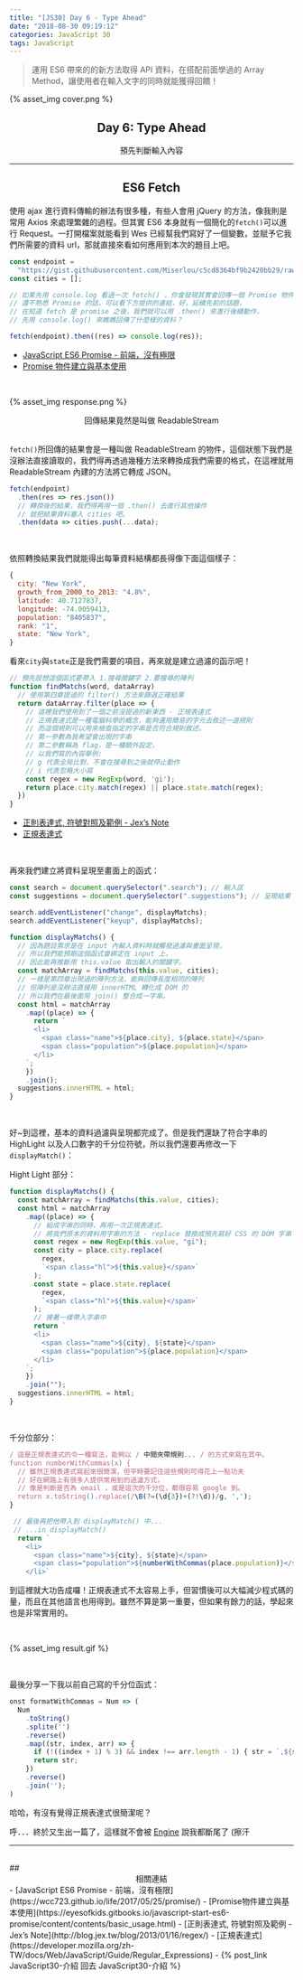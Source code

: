 ```yaml
---
title: "[JS30] Day 6 - Type Ahead"
date: "2018-08-30 09:19:12"
categories: JavaScript 30
tags: JavaScript
---
```


> 運用 ES6 帶來的的新方法取得 API 資料，在搭配前面學過的 Array Method，讓使用者在輸入文字的同時就能獲得回饋！

<!-- more -->

{% asset_img cover.png %}

## <center>Day 6: Type Ahead</center>

<center>預先判斷輸入內容</center>

---

## <center>ES6 Fetch</center>

使用 ajax 進行資料傳輸的辦法有很多種，有些人會用 jQuery 的方法，像我則是常用 Axios 來處理繁雜的過程。但其實 ES6 本身就有一個簡化的`fetch()`可以進行 Request。一打開檔案就能看到 Wes 已經幫我們寫好了一個變數，並賦予它我們所需要的資料 url，那就直接來看如何應用到本次的題目上吧。

```js
const endpoint =
  "https://gist.githubusercontent.com/Miserlou/c5cd8364bf9b2420bb29/raw/2bf258763cdddd704f8ffd3ea9a3e81d25e2c6f6/cities.json";
const cities = [];

// 如果先用 console.log 看過一次 fetch() ，你會發現其實會回傳一個 Promise 物件，
// 還不熟悉 Promise 的話，可以看下方提供的連結，好，延續先前的話題，
// 在知道 fetch 是 promise 之後，我們就可以用 .then() 來進行後續動作，
// 先用 console.log() 來瞧瞧回傳了什麼樣的資料？

fetch(endpoint).then((res) => console.log(res));
```

- [JavaScript ES6 Promise - 前端，沒有極限](https://wcc723.github.io/life/2017/05/25/promise/)
- [Promise 物件建立與基本使用](https://eyesofkids.gitbooks.io/javascript-start-es6-promise/content/contents/basic_usage.html)

<br />

{% asset_img response.png %}

<center>回傳結果竟然是叫做 ReadableStream</center>

<br />

`fetch()`所回傳的結果會是一種叫做 ReadableStream 的物件，這個狀態下我們是沒辦法直接讀取的，我們得再透過幾種方法來轉換成我們需要的格式，在這裡就用 ReadableStream 內建的方法將它轉成 JSON。

```js
fetch(endpoint)
  .then(res => res.json())
  // 轉換後的結果，我們得再用一個 .then() 去進行其他操作
  // 就把結果資料塞入 cities 吧。
  .then(data => cities.push(...data);
```

<br />

依照轉換結果我們就能得出每筆資料結構都長得像下面這個樣子：

```js
{
  city: "New York",
  growth_from_2000_to_2013: "4.8%",
  latitude: 40.7127837,
  longitude: -74.0059413,
  population: "8405837",
  rank: "1",
  state: "New York",
}
```

看來`city`與`state`正是我們需要的項目，再來就是建立過濾的函示吧！

```js
// 預先設想這個函式要帶入 1.搜尋關鍵字 2.要搜尋的陣列
function findMatchs(word, dataArray)
  // 使用第四章提過的 filter() 方法來篩選正確結果
  return dataArray.filter(place => {
    // 這裡我們使用到了一個之前沒提過的新東西 - 正規表達式
    // 正規表達式是一種電腦科學的概念，能夠運用簡易的字元去敘述一道規則
    // 而這個規則可以用來檢查指定的字串是否符合規則敘述。
    // 第一參數為我希望會出現的字串
    // 第二參數稱為 flag，是一種額外設定，
    // 以我們寫的內容舉例:
    // g 代表全局比對，不會在搜尋到之後就停止動作
    // i 代表忽略大小寫
    const regex = new RegExp(word, 'gi');
    return place.city.match(regex) || place.state.match(regex);
  })
}
```

- [正則表達式, 符號對照及範例 - Jex’s Note](http://blog.jex.tw/blog/2013/01/16/regex/)
- [正規表達式](https://developer.mozilla.org/zh-TW/docs/Web/JavaScript/Guide/Regular_Expressions)

<br />

再來我們建立將資料呈現至畫面上的函式：

```js
const search = document.querySelector(".search"); // 輸入匡
const suggestions = document.querySelector(".suggestions"); // 呈現結果

search.addEventListener("change", displayMatchs);
search.addEventListener("keyup", displayMatchs);

function displayMatchs() {
  // 因為題目需求是在 input 內輸入資料時就觸發過濾與畫面呈現，
  // 所以我們能預期這個函式會綁定在 input 上，
  // 因此能再推斷用 this.value 取出輸入的關鍵字。
  const matchArray = findMatchs(this.value, cities);
  // 一樣是第四章出現過的陣列方法，能夠回傳長度相同的陣列
  // 但陣列是沒辦法直接用 innerHTML 轉化成 DOM 的
  // 所以我們在最後面用 join() 整合成一字串。
  const html = matchArray
    .map((place) => {
      return `
      <li>
        <span class="name">${place.city}, ${place.state}</span>
        <span class="population">${place.population}</span>
      </li>
    `;
    })
    .join();
  suggestions.innerHTML = html;
}
```

<br />

好~到這裡，基本的資料過濾與呈現都完成了。但是我們還缺了符合字串的 HighLight 以及人口數字的千分位符號，所以我們還要再修改一下`displayMatch()`：

Hight Light 部分：

```js
function displayMatchs() {
  const matchArray = findMatchs(this.value, cities);
  const html = matchArray
    .map((place) => {
      // 組成字串的同時，再用一次正規表達式，
      // 將我們原本的資料用字串的方法 - replace 替換成預先寫好 CSS 的 DOM 字串
      const regex = new RegExp(this.value, "gi");
      const city = place.city.replace(
        regex,
        `<span class="hl">${this.value}</span>`
      );
      const state = place.state.replace(
        regex,
        `<span class="hl">${this.value}</span>`
      );
      // 接著一樣帶入字串中
      return `
      <li>
        <span class="name">${city}, ${state}</span>
        <span class="population">${place.population}</span>
      </li>
    `;
    })
    .join("");
  suggestions.innerHTML = html;
}
```

<br />

千分位部分：

```js
/ 這是正規表達式的令一種寫法，能夠以 / 中間夾帶規則... / 的方式來寫在其中。
function numberWithCommas(x) {
  // 雖然正規表達式寫起來很簡潔，但平時要記住這些規則可得花上一點功夫
  // 好在網路上有很多人提供常用到的過濾方式，
  // 像是判斷是否為 email ，或是這次的千分位，都很容易 google 到。
  return x.toString().replace(/\B(?=(\d{3})+(?!\d))/g, ',');
}

 // 最後再把他帶入到 displayMatch() 中...
 // ...in displayMatch()
  return `
    <li>
      <span class="name">${city}, ${state}</span>
      <span class="population">${numberWithCommas(place.population)}</span>
    </li>`
```

到這裡就大功告成囉！正規表達式不太容易上手，但習慣後可以大幅減少程式碼的量，而且在其他語言也用得到。雖然不算是第一重要，但如果有餘力的話，學起來也是非常實用的。

<br />

{% asset_img result.gif %}

<br />

最後分享一下我以前自己寫的千分位函式：

```js
onst formatWithCommas = Num => (
  Num
    .toString()
    .splite('')
    .reverse()
    .map((str, index, arr) => {
      if (!((index + 1) % 3) && index !== arr.length - 1) { str = `,${str}`; }
      return str;
    })
    .reverse()
    .join('');
)
```

哈哈，有沒有覺得正規表達式很簡潔呢？

呼．．．終於又生出一篇了，這樣就不會被 [Engine](https://medium.com/@linengine) 說我都斷尾了 (擦汗

---

<br />
## <center>相關連結</center>
- [JavaScript ES6 Promise - 前端，沒有極限](https://wcc723.github.io/life/2017/05/25/promise/)
- [Promise物件建立與基本使用](https://eyesofkids.gitbooks.io/javascript-start-es6-promise/content/contents/basic_usage.html)
- [正則表達式, 符號對照及範例 - Jex’s Note](http://blog.jex.tw/blog/2013/01/16/regex/)
- [正規表達式](https://developer.mozilla.org/zh-TW/docs/Web/JavaScript/Guide/Regular_Expressions)
- {% post_link JavaScript30-介紹 回去 JavaScript30-介紹 %}

